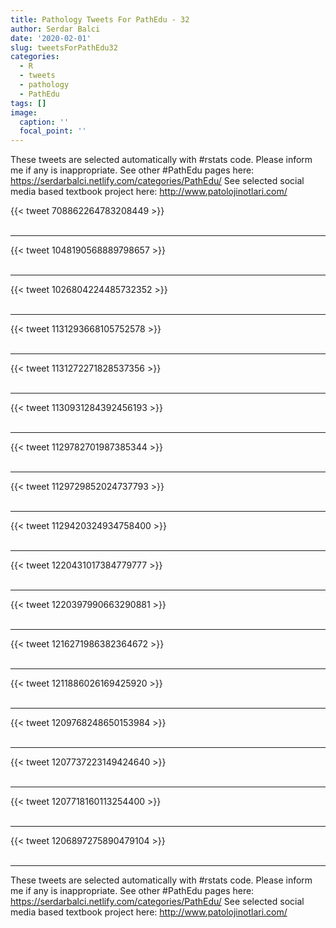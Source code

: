 ```yaml
---
title: Pathology Tweets For PathEdu - 32
author: Serdar Balci
date: '2020-02-01'
slug: tweetsForPathEdu32
categories:
  - R
  - tweets
  - pathology
  - PathEdu
tags: []
image:
  caption: ''
  focal_point: ''
---
```



These tweets are selected automatically with #rstats code. Please inform me if any is inappropriate.
See other #PathEdu pages here: https://serdarbalci.netlify.com/categories/PathEdu/ 
See selected social media based textbook project here: http://www.patolojinotlari.com/

{{< tweet 708862264783208449 >}}
<br>
<br>
<hr>
{{< tweet 1048190568889798657 >}}
<br>
<br>
<hr>
{{< tweet 1026804224485732352 >}}
<br>
<br>
<hr>
{{< tweet 1131293668105752578 >}}
<br>
<br>
<hr>
{{< tweet 1131272271828537356 >}}
<br>
<br>
<hr>
{{< tweet 1130931284392456193 >}}
<br>
<br>
<hr>
{{< tweet 1129782701987385344 >}}
<br>
<br>
<hr>
{{< tweet 1129729852024737793 >}}
<br>
<br>
<hr>
{{< tweet 1129420324934758400 >}}
<br>
<br>
<hr>
{{< tweet 1220431017384779777 >}}
<br>
<br>
<hr>
{{< tweet 1220397990663290881 >}}
<br>
<br>
<hr>
{{< tweet 1216271986382364672 >}}
<br>
<br>
<hr>
{{< tweet 1211886026169425920 >}}
<br>
<br>
<hr>
{{< tweet 1209768248650153984 >}}
<br>
<br>
<hr>
{{< tweet 1207737223149424640 >}}
<br>
<br>
<hr>
{{< tweet 1207718160113254400 >}}
<br>
<br>
<hr>
{{< tweet 1206897275890479104 >}}
<br>
<br>
<hr>


These tweets are selected automatically with #rstats code. Please inform me if any is inappropriate.
See other #PathEdu pages here: https://serdarbalci.netlify.com/categories/PathEdu/ 
See selected social media based textbook project here: http://www.patolojinotlari.com/
